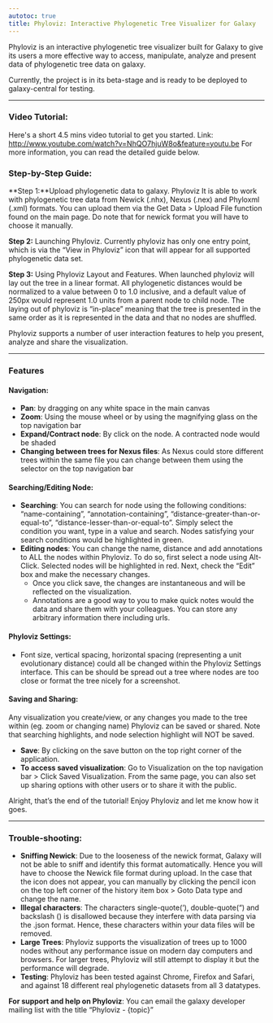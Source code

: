 ```yaml
---
autotoc: true
title: Phyloviz: Interactive Phylogenetic Tree Visualizer for Galaxy
---
```

Phyloviz is an interactive phylogenetic tree visualizer built for Galaxy to give its users a more effective way to access, manipulate, analyze and present data of phylogenetic tree data on galaxy. 

Currently, the project is in its beta-stage and is ready to be deployed to galaxy-central for testing. 


----
### Video Tutorial:

Here's a short 4.5 mins video tutorial to get you started. Link: http://www.youtube.com/watch?v=NhQO7hjuW8o&feature=youtu.be For more information, you can read the detailed guide below. 

### Step-by-Step Guide:

**Step 1:**Upload phylogenetic data to galaxy. Phyloviz It is able to work with phylogenetic tree data from Newick (.nhx), Nexus (.nex) and Phyloxml (.xml) formats. You can upload them via the Get Data > Upload File function found on the main page. Do note that for newick format you will have to choose it manually. 

**Step 2:** Launching Phyloviz. Currently phyloviz has only one entry point, which is via the “View in Phyloviz” icon that will appear for all supported phylogenetic data set. 

**Step 3:** Using Phyloviz Layout and Features. When launched phyloviz will lay out the tree in a linear format. All phylogenetic distances would be normalized to a value between 0 to 1.0 inclusive, and a default value of 250px would represent 1.0 units from a parent node to child node. The laying out of phyloviz is “in-place” meaning that the tree is presented in the same order as it is represented in the data and that no nodes are shuffled.

Phyloviz supports a number of user interaction features to help you present, analyze and share the visualization. 

----

### Features

#### Navigation:

* **Pan**: by dragging on any white space in the main canvas
* **Zoom**: Using the mouse wheel or by using the magnifying glass on the top navigation bar
* **Expand/Contract node**: By click on the node. A contracted node would be shaded
* **Changing between trees for Nexus files**: As Nexus could store different trees within the same file you can change between them using the selector on the top navigation bar

#### Searching/Editing Node:

* **Searching**: You can search for node using the following conditions: “name-containing”, “annotation-containing”, “distance-greater-than-or-equal-to”, “distance-lesser-than-or-equal-to”. Simply select the condition you want, type in a value and search. Nodes satisfying your search conditions would be highlighted in green. 
* **Editing nodes**: You can change the name, distance and add annotations to ALL the nodes within Phyloviz. To do so, first select a node using Alt-Click. Selected nodes will be highlighted in red. Next, check the “Edit” box and make the necessary changes.
  * Once you click save, the changes are instantaneous and will be reflected on the visualization.
  * Annotations are a good way to you to make quick notes would the data and share them with your colleagues. You can store any arbitrary information there including urls. 

#### Phyloviz Settings:

* Font size, vertical spacing, horizontal spacing (representing a unit evolutionary distance) could all be changed within the Phyloviz Settings interface. This can be should be spread out a tree where nodes are too close or format the tree nicely for a screenshot. 

#### Saving and Sharing:

Any visualization you create/view, or any changes you made to the tree within (eg. zoom or changing name) Phyloviz can be saved or shared. Note that searching highlights, and node selection highlight will NOT be saved. 
* **Save**: By clicking on the save button on the top right corner of the application. 
* **To access saved visualization**: Go to Visualization on the top navigation bar > Click Saved Visualization. From the same page, you can also set up sharing options with other users or to share it with the public.

Alright, that’s the end of the tutorial! Enjoy Phyloviz and let me know how it goes. 

----

### Trouble-shooting:

* **Sniffing Newick**:  Due to the looseness of the newick format, Galaxy will not be able to sniff and identify this format automatically. Hence you will have to choose the Newick file format during upload. In the case that the icon does not appear, you can manually by clicking the pencil icon on the top left corner of the history item box > Goto Data type and change the name.
* **Illegal characters**: The characters single-quote(‘), double-quote(“) and backslash (\) is disallowed because they interfere with data parsing via the .json format. Hence, these characters within your data files will be removed.
* **Large Trees**: Phyloviz supports the visualization of trees up to 1000 nodes without any performance issue on modern day computers and browsers. For larger trees, Phyloviz will still attempt to display it but the performance will degrade. 
* **Testing**: Phyloviz has been tested against Chrome, Firefox and Safari, and against 18 different real phylogenetic datasets from all 3 datatypes. 

**For support and help on Phyloviz**:
You can email the galaxy developer mailing list with the title “Phyloviz - {topic}”
